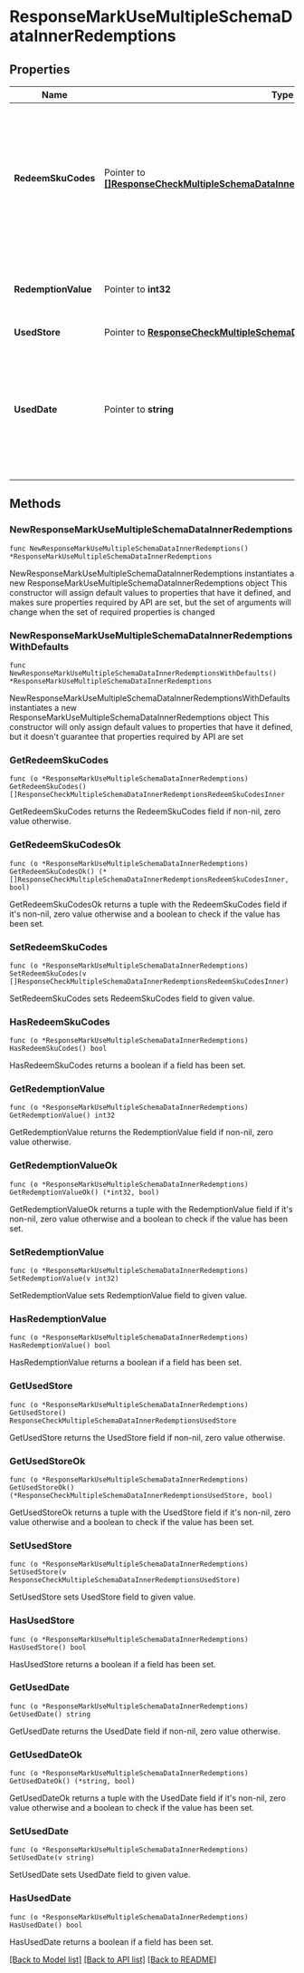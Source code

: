 # ResponseMarkUseMultipleSchemaDataInnerRedemptions

## Properties

Name | Type | Description | Notes
------------ | ------------- | ------------- | -------------
**RedeemSkuCodes** | Pointer to [**[]ResponseCheckMultipleSchemaDataInnerRedemptionsRedeemSkuCodesInner**](ResponseCheckMultipleSchemaDataInnerRedemptionsRedeemSkuCodesInner.md) | Contains redeemed SKU information of the voucher (for voucher type is conditional and support sku) | [optional] 
**RedemptionValue** | Pointer to **int32** | Actual redemption value of voucher type &#x3D; conditional | [optional] 
**UsedStore** | Pointer to [**ResponseCheckMultipleSchemaDataInnerRedemptionsUsedStore**](ResponseCheckMultipleSchemaDataInnerRedemptionsUsedStore.md) |  | [optional] 
**UsedDate** | Pointer to **string** | Date voucher marked as used in case the voucher has been redeemed. Format (YYYY-MM-DD HH:MM:SS) | [optional] 

## Methods

### NewResponseMarkUseMultipleSchemaDataInnerRedemptions

`func NewResponseMarkUseMultipleSchemaDataInnerRedemptions() *ResponseMarkUseMultipleSchemaDataInnerRedemptions`

NewResponseMarkUseMultipleSchemaDataInnerRedemptions instantiates a new ResponseMarkUseMultipleSchemaDataInnerRedemptions object
This constructor will assign default values to properties that have it defined,
and makes sure properties required by API are set, but the set of arguments
will change when the set of required properties is changed

### NewResponseMarkUseMultipleSchemaDataInnerRedemptionsWithDefaults

`func NewResponseMarkUseMultipleSchemaDataInnerRedemptionsWithDefaults() *ResponseMarkUseMultipleSchemaDataInnerRedemptions`

NewResponseMarkUseMultipleSchemaDataInnerRedemptionsWithDefaults instantiates a new ResponseMarkUseMultipleSchemaDataInnerRedemptions object
This constructor will only assign default values to properties that have it defined,
but it doesn't guarantee that properties required by API are set

### GetRedeemSkuCodes

`func (o *ResponseMarkUseMultipleSchemaDataInnerRedemptions) GetRedeemSkuCodes() []ResponseCheckMultipleSchemaDataInnerRedemptionsRedeemSkuCodesInner`

GetRedeemSkuCodes returns the RedeemSkuCodes field if non-nil, zero value otherwise.

### GetRedeemSkuCodesOk

`func (o *ResponseMarkUseMultipleSchemaDataInnerRedemptions) GetRedeemSkuCodesOk() (*[]ResponseCheckMultipleSchemaDataInnerRedemptionsRedeemSkuCodesInner, bool)`

GetRedeemSkuCodesOk returns a tuple with the RedeemSkuCodes field if it's non-nil, zero value otherwise
and a boolean to check if the value has been set.

### SetRedeemSkuCodes

`func (o *ResponseMarkUseMultipleSchemaDataInnerRedemptions) SetRedeemSkuCodes(v []ResponseCheckMultipleSchemaDataInnerRedemptionsRedeemSkuCodesInner)`

SetRedeemSkuCodes sets RedeemSkuCodes field to given value.

### HasRedeemSkuCodes

`func (o *ResponseMarkUseMultipleSchemaDataInnerRedemptions) HasRedeemSkuCodes() bool`

HasRedeemSkuCodes returns a boolean if a field has been set.

### GetRedemptionValue

`func (o *ResponseMarkUseMultipleSchemaDataInnerRedemptions) GetRedemptionValue() int32`

GetRedemptionValue returns the RedemptionValue field if non-nil, zero value otherwise.

### GetRedemptionValueOk

`func (o *ResponseMarkUseMultipleSchemaDataInnerRedemptions) GetRedemptionValueOk() (*int32, bool)`

GetRedemptionValueOk returns a tuple with the RedemptionValue field if it's non-nil, zero value otherwise
and a boolean to check if the value has been set.

### SetRedemptionValue

`func (o *ResponseMarkUseMultipleSchemaDataInnerRedemptions) SetRedemptionValue(v int32)`

SetRedemptionValue sets RedemptionValue field to given value.

### HasRedemptionValue

`func (o *ResponseMarkUseMultipleSchemaDataInnerRedemptions) HasRedemptionValue() bool`

HasRedemptionValue returns a boolean if a field has been set.

### GetUsedStore

`func (o *ResponseMarkUseMultipleSchemaDataInnerRedemptions) GetUsedStore() ResponseCheckMultipleSchemaDataInnerRedemptionsUsedStore`

GetUsedStore returns the UsedStore field if non-nil, zero value otherwise.

### GetUsedStoreOk

`func (o *ResponseMarkUseMultipleSchemaDataInnerRedemptions) GetUsedStoreOk() (*ResponseCheckMultipleSchemaDataInnerRedemptionsUsedStore, bool)`

GetUsedStoreOk returns a tuple with the UsedStore field if it's non-nil, zero value otherwise
and a boolean to check if the value has been set.

### SetUsedStore

`func (o *ResponseMarkUseMultipleSchemaDataInnerRedemptions) SetUsedStore(v ResponseCheckMultipleSchemaDataInnerRedemptionsUsedStore)`

SetUsedStore sets UsedStore field to given value.

### HasUsedStore

`func (o *ResponseMarkUseMultipleSchemaDataInnerRedemptions) HasUsedStore() bool`

HasUsedStore returns a boolean if a field has been set.

### GetUsedDate

`func (o *ResponseMarkUseMultipleSchemaDataInnerRedemptions) GetUsedDate() string`

GetUsedDate returns the UsedDate field if non-nil, zero value otherwise.

### GetUsedDateOk

`func (o *ResponseMarkUseMultipleSchemaDataInnerRedemptions) GetUsedDateOk() (*string, bool)`

GetUsedDateOk returns a tuple with the UsedDate field if it's non-nil, zero value otherwise
and a boolean to check if the value has been set.

### SetUsedDate

`func (o *ResponseMarkUseMultipleSchemaDataInnerRedemptions) SetUsedDate(v string)`

SetUsedDate sets UsedDate field to given value.

### HasUsedDate

`func (o *ResponseMarkUseMultipleSchemaDataInnerRedemptions) HasUsedDate() bool`

HasUsedDate returns a boolean if a field has been set.


[[Back to Model list]](../README.md#documentation-for-models) [[Back to API list]](../README.md#documentation-for-api-endpoints) [[Back to README]](../README.md)


